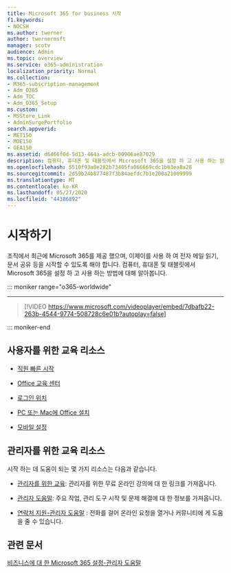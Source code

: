 ```yaml
---
title: Microsoft 365 for business 시작
f1.keywords:
- NOCSH
ms.author: twerner
author: twernermsft
manager: scotv
audience: Admin
ms.topic: overview
ms.service: o365-administration
localization_priority: Normal
ms.collection:
- M365-subscription-management
- Adm_O365
- Adm_TOC
- Adm_O365_Setup
ms.custom:
- MSStore_Link
- AdminSurgePortfolio
search.appverid:
- MET150
- MOE150
- GEA150
ms.assetid: d6466f0d-5d13-464a-adcb-00906ae87029
description: 컴퓨터, 휴대폰 및 태블릿에서 Microsoft 365을 설정 하 고 사용 하는 방법에 대해 알아봅니다.
ms.openlocfilehash: 5510f93a0e282b73405fa066669cdc1b63ea8a28
ms.sourcegitcommit: 2d59b24b877487f3b84aefdc7b1e200a21009999
ms.translationtype: MT
ms.contentlocale: ko-KR
ms.lasthandoff: 05/27/2020
ms.locfileid: "44386892"
---
```

# <a name="get-started"></a>시작하기

조직에서 최근에 Microsoft 365를 제공 했으며, 이제이를 사용 하 여 전자 메일 읽기, 문서 공유 등을 시작할 수 있도록 해야 합니다. 컴퓨터, 휴대폰 및 태블릿에서 Microsoft 365을 설정 하 고 사용 하는 방법에 대해 알아봅니다.
  
::: moniker range="o365-worldwide"

****

> [!VIDEO https://www.microsoft.com/videoplayer/embed/7dbafb22-263b-4544-9774-508728c6e01b?autoplay=false]
  
::: moniker-end

## <a name="training-resources-for-your-users"></a>사용자를 위한 교육 리소스


- [직원 빠른 시작](https://support.office.com/article/b9700090-ce64-4046-ab92-ce8488a7bc0f.aspx)
    
- [Office 교육 센터](https://support.office.com/article/b8f02f81-ec85-4493-a39b-4c48e6bc4bfb.aspx)
    
- [로그인 위치](https://support.office.com/article/e9eb7d51-5430-4929-91ab-6157c5a050b4)
    
- [PC 또는 Mac에 Office 설치](https://support.office.com/article/4414eaaf-0478-48be-9c42-23adc4716658.aspx)
    
- [모바일 설정](https://support.office.com/article/7dabb6cb-0046-40b6-81fe-767e0b1f014f.aspx)
    
## <a name="training-resources-for-you-the-admin"></a>관리자를 위한 교육 리소스

시작 하는 데 도움이 되는 몇 가지 리소스는 다음과 같습니다.
  
- [관리자를 위한 교육](https://support.office.com/article/e990f8ff-56d7-450e-ad9f-74ae8718ef09.aspx): 관리자를 위한 무료 온라인 강의에 대 한 링크를 가져옵니다.
    
- [관리자 도움말](https://docs.microsoft.com/microsoft-365/admin/admin-home): 주요 작업, 관리 도구 시작 및 문제 해결에 대 한 정보를 가져옵니다.
    
- [연락처 지원-관리자 도움말](../contact-support-for-business-products.md) : 전화를 걸어 온라인 요청을 열거나 커뮤니티에 게 도움을 줄 수 있습니다. 
    
## <a name="related-articles"></a>관련 문서

[비즈니스에 대 한 Microsoft 365 설정-관리자 도움말](../setup/setup.md)

